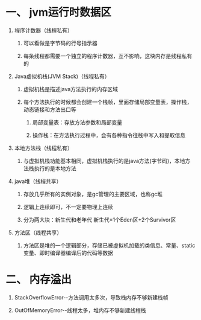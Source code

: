 # 一、 jvm运行时数据区
   1. 程序计数器（线程私有）
      1. 可以看做是字节码的行号指示器
      
      2. 每条线程都需要一个独立的程序计数器，互不影响，这块内存是线程私有的
   
   2. Java虚拟机栈(JVM Stack)（线程私有）
      1. 虚拟机栈是描述java方法执行的内存区域
      
      2. 每个方法执行的时候都会创建一个栈帧，里面存储局部变量表，操作栈，动态链接和方法出口等
         1. 局部变量表：存放方法参数和局部变量
         
         2. 操作栈：在方法执行过程中，会有各种指令往栈中写入和提取信息
   
   3. 本地方法栈（线程私有） 
      1. 与虚拟机栈功能基本相同，虚拟机栈执行的是java方法(字节码)，本地方法栈执行的是本地方法
   
   4. java堆（线程共享）
      1. 存放几乎所有的实例对象，是gc管理的主要区域，也称gc堆
      
      2. 逻辑上连续即可，不一定要物理上连续
      
      3. 分为两大块：新生代和老年代
         新生代=1个Eden区+2个Survivor区
   
   5. 方法区（线程共享）      
      1. 方法区是堆的一个逻辑部分，存储已被虚拟机加载的类信息、常量、static变量、即时编译器编译后的代码等数据
      
# 二、 内存溢出      

   1. StackOverflowError--方法调用太多次，导致栈内存不够新建栈帧
   
   2. OutOfMemoryError--线程太多，堆内存不够新建线程栈
